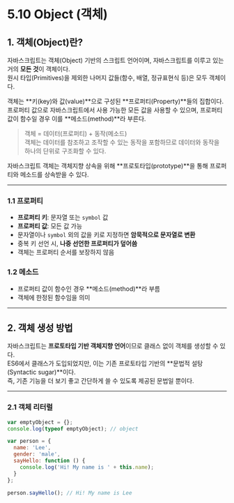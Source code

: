 # 5.10 Object (객체)

## 1. 객체(Object)란?
자바스크립트는 객체(Object) 기반의 스크립트 언어이며, 자바스크립트를 이루고 있는 거의 **모든 것**이 객체이다.  
원시 타입(Primitives)을 제외한 나머지 값들(함수, 배열, 정규표현식 등)은 모두 객체이다.

객체는 **키(key)와 값(value)**으로 구성된 **프로퍼티(Property)**들의 집합이다.  
프로퍼티 값으로 자바스크립트에서 사용 가능한 모든 값을 사용할 수 있으며, 프로퍼티 값이 함수일 경우 이를 **메소드(method)**라 부른다.

> 객체 = 데이터(프로퍼티) + 동작(메소드)  
> 객체는 데이터를 참조하고 조작할 수 있는 동작을 포함하므로 데이터와 동작을 하나의 단위로 구조화할 수 있다.

자바스크립트 객체는 객체지향 상속을 위해 **프로토타입(prototype)**을 통해 프로퍼티와 메소드를 상속받을 수 있다.

---

### 1.1 프로퍼티
- **프로퍼티 키**: 문자열 또는 `symbol` 값
- **프로퍼티 값**: 모든 값 가능
- 문자열이나 `symbol` 외의 값을 키로 지정하면 **암묵적으로 문자열로 변환**  
- 중복 키 선언 시, **나중 선언한 프로퍼티가 덮어씀**  
- 객체는 프로퍼티 순서를 보장하지 않음

### 1.2 메소드
- 프로퍼티 값이 함수인 경우 **메소드(method)**라 부름
- 객체에 한정된 함수임을 의미

---

## 2. 객체 생성 방법
자바스크립트는 **프로토타입 기반 객체지향 언어**이므로 클래스 없이 객체를 생성할 수 있다.  
ES6에서 클래스가 도입되었지만, 이는 기존 프로토타입 기반의 **문법적 설탕(Syntactic sugar)**이다.  
즉, 기존 기능을 더 보기 좋고 간단하게 쓸 수 있도록 제공된 문법일 뿐이다.  

---

### 2.1 객체 리터럴
```javascript
var emptyObject = {};
console.log(typeof emptyObject); // object

var person = {
  name: 'Lee',
  gender: 'male',
  sayHello: function () {
    console.log('Hi! My name is ' + this.name);
  }
};

person.sayHello(); // Hi! My name is Lee
